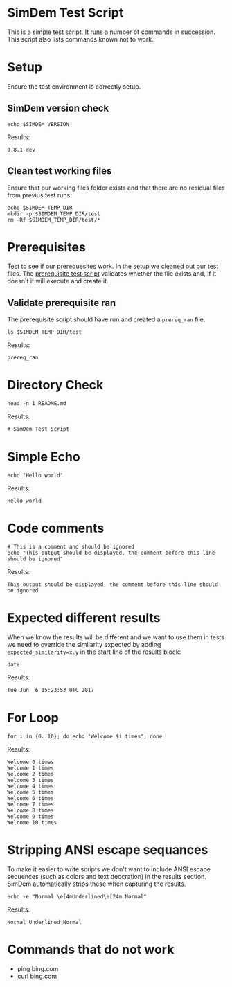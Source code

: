 # SimDem Test Script

This is a simple test script. It runs a number of commands in
succession. This script also lists commands known not to work.

# Setup

Ensure the test environment is correctly setup.

## SimDem version check

```
echo $SIMDEM_VERSION
```

Results:

```
0.8.1-dev
```

## Clean test working files

Ensure that our working files folder exists and that there are no
residual files from previus test runs.

```
echo $SIMDEM_TEMP_DIR
mkdir -p $SIMDEM_TEMP_DIR/test
rm -Rf $SIMDEM_TEMP_DIR/test/*
```

# Prerequisites

Test to see if our prerequesites work. In the setup we cleaned out our
test files. The [prerequisite test script](./prerequisites/README.md)
validates whether the file exists and, if it doesn't it will execute
and create it.

## Validate prerequisite ran

The prerequisite script should have run and created a `prereq_ran`
file.

```
ls $SIMDEM_TEMP_DIR/test
```

Results:

```
prereq_ran
```


# Directory Check

```
head -n 1 README.md
```

Results: 

``` Expected_Similarity=0.8
# SimDem Test Script
```

# Simple Echo

``` 
echo "Hello world" 
```

Results: 

```
Hello world
```

# Code comments

```
# This is a comment and should be ignored
echo "This output should be displayed, the comment before this line should be ignored"
```

Results:

```
This output should be displayed, the comment before this line should be ignored
```

# Expected different results

When we know the results will be different and we want to use them in
tests we need to override the similarity expected by adding
`expected_similarity=x.y` in the start line of the results block:

```
date
```

Results: 

```expected_Similarity=0.2
Tue Jun  6 15:23:53 UTC 2017
```

# For Loop

```
for i in {0..10}; do echo "Welcome $i times"; done
```

Results:

```
Welcome 0 times
Welcome 1 times
Welcome 2 times
Welcome 3 times
Welcome 4 times
Welcome 5 times
Welcome 6 times
Welcome 7 times
Welcome 8 times
Welcome 9 times
Welcome 10 times
```

# Stripping ANSI escape sequances

To make it easier to write scripts we don't want to include ANSI
escape sequences (such as colors and text deocration) in the results
section. SimDem automatically strips these when capturing the results.

```
echo -e "Normal \e[4mUnderlined\e[24m Normal"
```

Results:

```expected_similarity=0.9
Normal Underlined Normal
```

# Commands that do not work

  * ping bing.com
  * curl bing.com
